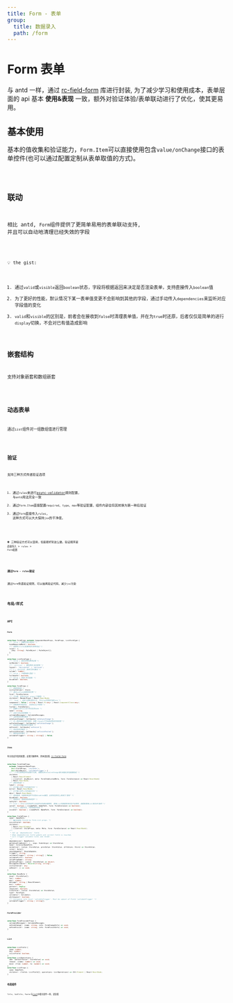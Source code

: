 ```yaml
---
title: Form - 表单
group:
  title: 数据录入
  path: /form
---
```


# Form 表单

与 antd 一样，通过 [rc-field-form](https://github.com/react-component/field-form) 库进行封装, 为了减少学习和使用成本，表单层面的 api 基本 **使用&表现** 一致，额外对验证体验/表单联动进行了优化，使其更易用。

## 基本使用

基本的值收集和验证能力，`Form.Item`可以直接使用包含`value/onChange`接口的表单控件(也可以通过配置定制从表单取值的方式)。

<code src="./base.tsx" />

## 联动

相比 antd, `Form`组件提供了更简单易用的表单联动支持, 并且可以自动地清理已经失效的字段

<code src="./linkage.tsx" />

💡 the gist:

1. 通过`valid`或`visible`返回`boolean`状态，字段将根据返回来决定是否渲染表单，支持直接传入`boolean`值
2. 为了更好的性能，默认情况下某一表单值变更不会影响到其他的字段，通过手动传入`dependencies`来监听对应字段值的变化
3. `valid`和`visible`的区别是，前者会在接收到`false`时清理表单值，并在为`true`时还原，后者仅仅是简单的进行`display`切换，不会对已有值造成影响

## 嵌套结构

支持对象嵌套和数组嵌套

<code src="./embedded.tsx" />

## 动态表单

通过`List`组件对一组数组值进行管理

<code src="./list.tsx" />

## 验证

支持三种方式传递验证选项

1. 通过`rules`来进行[async-validator](https://github.com/yiminghe/async-validator/)规则配置, 与`antd`用法完全一致
2. 通过`Form.Item`直接配置`required`、`type`、`max`等验证配置，组件内部会将其转换为第一种后验证
3. 通过`Form`直接传入`rules`, 这种方式可以大大保持`jsx`的干净度。

<code src="./validate.tsx" />

⛔ 三种验证方式可以混用，但是最好别这么做。验证顺序是 `直接传入` > `rules` > `Form配置`

<br>

**通过`Form - rules`验证**

通过`Form`传递验证规则，可以抽离验证代码，减少`jsx`污染

<code src="./validate2.tsx" />

## 布局/样式

<code src="./layout.tsx" />


## API

### **`Form`**

```ts
interface FormProps extends ComponentBaseProps, FormProps, ListFormType {
  /** false | 隐藏所有必选标记 */
  hideRequiredMark?: boolean;
  /** 直接传入rules配置来进行表单验证 */
  rules?: {
    [key: string]: RuleObject | RuleObject[];
  };
}

interface ListFormType {
  /** false | 是否去掉列表项边框 */
  notBorder?: boolean;
  /** 'vertical' | 横向表单/纵向表单 */
  layout?: 'horizontal' | 'vertical';
  /** 1 | 当大于1时，表单为多列模式 */
  column?: number;
  /** false | 不限制最大宽度 */
  fullWidth?: boolean;
  /** false | 禁用(样式层面) */
  disabled?: boolean;
}

interface FormProps {
  /** 表单初始值 */
  initialValues?: Store;
  /** 通过useForm设置表单实例 */
  form?: FormInstance;
  /** 子元素，支持render props(不推荐) */
  children?: RenderProps | React.ReactNode;
  /** 'form' | 自定义表单渲染方式, 为false时禁用内嵌form */
  component?: false | string | React.FC<any> | React.ComponentClass<any>;
  /** 控制表单字段状态。 仅在Redux中使用 */
  fields?: FieldData[];
  /** 配置FormProvider所对应的name */
  name?: string;
  /** 自定义验证消息模板 */
  validateMessages?: ValidateMessages;
  /** 当表单值变更时触发 */
  onValuesChange?: Callbacks['onValuesChange'];
  /** 任一表单状态变更时触发，参数一length不为0是说明该字段变更 */
  onFieldsChange?: Callbacks['onFieldsChange'];
  /** 验证成功并触发提交时触发 */
  onFinish?: Callbacks['onFinish'];
  /** 验证失败时触发 */
  onFinishFailed?: Callbacks['onFinishFailed'];
  /** 触发验证的事件 */
  validateTrigger?: string | string[] | false;
}
```

### **`Item`**

有关验证字段的配置，这里只做例举，具体请查看 [rc-field-form](https://github.com/react-component/field-form)

```ts
interface FormItemProps
  extends ComponentBaseProps,
    Omit<FieldProps, 'children'>,
    Omit<RuleObject, 'validateTrigger'> {
  /** 一个作为表单控件的直接子元素, 需要支持value/onChange接口或通过其他配置指定 */
  children:
    | React.ReactElement
    | ((control: AnyObject, meta: FormItemCustomMeta, form: FormInstance) => React.ReactNode)
    | React.ReactNode;
  /** 表单项标题 */
  label?: string;
  /** 位于输入控件下方的描述文本 */
  extra?: React.ReactNode;
  /** 位于输入控件上方的描述文本 */
  desc?: React.ReactNode;
  /** 禁用表单，如果表单控件不识别disabled属性，此项仅在样式上表现为"禁用" */
  disabled?: boolean;
  /** 禁用样式，直接渲染表单控件 */
  noStyle?: boolean;
  /** true | 为false时将组件以及组件状态都会被移除, 使用List的嵌套表单状态不会移除，请直接使用List相关API操作 */
  valid?: boolean | ((namePath: NamePath, form: FormInstance) => boolean);
  /** true | 是否可见，不影响组件状态 */
  visible?: boolean | ((namePath: NamePath, form: FormInstance) => boolean);
}

interface FieldProps {
  name?: NamePath;
  /** @private Passed by Form.List props. */
  isListField?: boolean;
  children?:
    | React.ReactElement
    | ((control: ChildProps, meta: Meta, form: FormInstance) => React.ReactNode);
  /**
   * Set up `dependencies` field.
   * When dependencies field update and current field is touched,
   * will trigger validate rules and render.
   */
  dependencies?: NamePath[];
  getValueFromEvent?: (...args: EventArgs) => StoreValue;
  name?: InternalNamePath;
  normalize?: (value: StoreValue, prevValue: StoreValue, allValues: Store) => StoreValue;
  rules?: Rule[];
  shouldUpdate?: ShouldUpdate;
  trigger?: string;
  validateTrigger?: string | string[] | false;
  validateFirst?: boolean;
  valuePropName?: string;
  getValueProps?: (value: StoreValue) => object;
  messageVariables?: Record<string, string>;
  initialValue?: any;
  onReset?: () => void;
}

interface BaseRule {
  enum?: StoreValue[];
  len?: number;
  max?: number;
  message?: string | ReactElement;
  min?: number;
  pattern?: RegExp;
  required?: boolean;
  transform?: (value: StoreValue) => StoreValue;
  type?: RuleType;
  validator?: Validator;
  whitespace?: boolean;
  /** Customize rule level `validateTrigger`. Must be subset of Field `validateTrigger` */
  validateTrigger?: string | string[];
}
```

### **`FormProvider`**

```ts
interface FormProviderProps {
  validateMessages?: ValidateMessages;
  onFormChange?: (name: string, info: FormChangeInfo) => void;
  onFormFinish?: (name: string, info: FormFinishInfo) => void;
}
```

### **`List`**

```ts
interface ListField {
  name: number;
  key: number;
  isListField: boolean;
}
interface ListOperations {
  add: (defaultValue?: StoreValue) => void;
  remove: (index: number) => void;
  move: (from: number, to: number) => void;
}
interface ListProps {
  name: NamePath;
  children?: (fields: ListField[], operations: ListOperations) => JSX.Element | React.ReactNode;
}
```

### **布局组件**

`Title`, `SubTitle`, `Footer`与[list](/view/list)中相关组件一样，请查看
